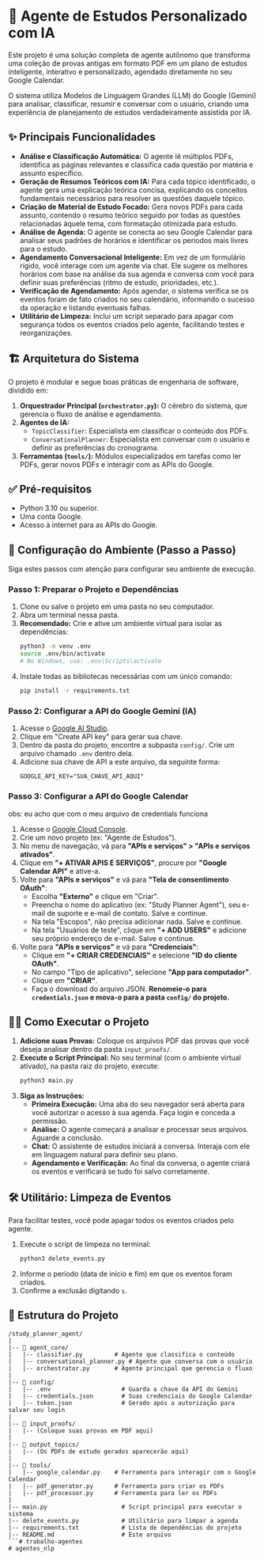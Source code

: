 

# 🤖 Agente de Estudos Personalizado com IA

Este projeto é uma solução completa de agente autônomo que transforma uma coleção de provas antigas em formato PDF em um plano de estudos inteligente, interativo e personalizado, agendado diretamente no seu Google Calendar.

O sistema utiliza Modelos de Linguagem Grandes (LLM) do Google (Gemini) para analisar, classificar, resumir e conversar com o usuário, criando uma experiência de planejamento de estudos verdadeiramente assistida por IA.

## ✨ Principais Funcionalidades

  * **Análise e Classificação Automática:** O agente lê múltiplos PDFs, identifica as páginas relevantes e classifica cada questão por matéria e assunto específico.
  * **Geração de Resumos Teóricos com IA:** Para cada tópico identificado, o agente gera uma explicação teórica concisa, explicando os conceitos fundamentais necessários para resolver as questões daquele tópico.
  * **Criação de Material de Estudo Focado:** Gera novos PDFs para cada assunto, contendo o resumo teórico seguido por todas as questões relacionadas àquele tema, com formatação otimizada para estudo.
  * **Análise de Agenda:** O agente se conecta ao seu Google Calendar para analisar seus padrões de horários e identificar os períodos mais livres para o estudo.
  * **Agendamento Conversacional Inteligente:** Em vez de um formulário rígido, você interage com um agente via chat. Ele sugere os melhores horários com base na análise da sua agenda e conversa com você para definir suas preferências (ritmo de estudo, prioridades, etc.).
  * **Verificação de Agendamento:** Após agendar, o sistema verifica se os eventos foram de fato criados no seu calendário, informando o sucesso da operação e listando eventuais falhas.
  * **Utilitário de Limpeza:** Inclui um script separado para apagar com segurança todos os eventos criados pelo agente, facilitando testes e reorganizações.

## 🏗️ Arquitetura do Sistema

O projeto é modular e segue boas práticas de engenharia de software, dividido em:

1.  **Orquestrador Principal (`orchestrator.py`):** O cérebro do sistema, que gerencia o fluxo de análise e agendamento.
2.  **Agentes de IA:**
      * `TopicClassifier`: Especialista em classificar o conteúdo dos PDFs.
      * `ConversationalPlanner`: Especialista em conversar com o usuário e definir as preferências do cronograma.
3.  **Ferramentas (`tools/`):** Módulos especializados em tarefas como ler PDFs, gerar novos PDFs e interagir com as APIs do Google.

## ✅ Pré-requisitos

  * Python 3.10 ou superior.
  * Uma conta Google.
  * Acesso à internet para as APIs do Google.

## 🚀 Configuração do Ambiente (Passo a Passo)

Siga estes passos com atenção para configurar seu ambiente de execução.

### Passo 1: Preparar o Projeto e Dependências

1.  Clone ou salve o projeto em uma pasta no seu computador.
2.  Abra um terminal nessa pasta.
3.  **Recomendado:** Crie e ative um ambiente virtual para isolar as dependências:
    ```bash
    python3 -m venv .env
    source .env/bin/activate
    # No Windows, use: .env\Scripts\activate
    ```
4.  Instale todas as bibliotecas necessárias com um único comando:
    ```bash
    pip install -r requirements.txt
    ```

### Passo 2: Configurar a API do Google Gemini (IA)

1.  Acesse o [Google AI Studio](https://aistudio.google.com/app/apikey).
2.  Clique em "Create API key" para gerar sua chave.
3.  Dentro da pasta do projeto, encontre a subpasta `config/`. Crie um arquivo chamado `.env` dentro dela.
4.  Adicione sua chave de API a este arquivo, da seguinte forma:
    ```
    GOOGLE_API_KEY="SUA_CHAVE_API_AQUI"
    ```

### Passo 3: Configurar a API do Google Calendar
obs: eu acho que com o meu arquivo de credentials funciona
1.  Acesse o [Google Cloud Console](https://console.cloud.google.com/).
2.  Crie um novo projeto (ex: "Agente de Estudos").
3.  No menu de navegação, vá para **"APIs e serviços" \> "APIs e serviços ativados"**.
4.  Clique em **"+ ATIVAR APIS E SERVIÇOS"**, procure por **"Google Calendar API"** e ative-a.
5.  Volte para **"APIs e serviços"** e vá para **"Tela de consentimento OAuth"**:
      * Escolha **"Externo"** e clique em "Criar".
      * Preencha o nome do aplicativo (ex: "Study Planner Agent"), seu e-mail de suporte e e-mail de contato. Salve e continue.
      * Na tela "Escopos", não precisa adicionar nada. Salve e continue.
      * Na tela "Usuários de teste", clique em **"+ ADD USERS"** e adicione seu próprio endereço de e-mail. Salve e continue.
6.  Volte para **"APIs e serviços"** e vá para **"Credenciais"**:
      * Clique em **"+ CRIAR CREDENCIAIS"** e selecione **"ID do cliente OAuth"**.
      * No campo "Tipo de aplicativo", selecione **"App para computador"**.
      * Clique em **"CRIAR"**.
      * Faça o download do arquivo JSON. **Renomeie-o para `credentials.json` e mova-o para a pasta `config/` do projeto.**

## 🏃‍♀️ Como Executar o Projeto

1.  **Adicione suas Provas:** Coloque os arquivos PDF das provas que você deseja analisar dentro da pasta `input_proofs/`.
2.  **Execute o Script Principal:** No seu terminal (com o ambiente virtual ativado), na pasta raiz do projeto, execute:
    ```bash
    python3 main.py
    ```
3.  **Siga as Instruções:**
      * **Primeira Execução:** Uma aba do seu navegador será aberta para você autorizar o acesso à sua agenda. Faça login e conceda a permissão.
      * **Análise:** O agente começará a analisar e processar seus arquivos. Aguarde a conclusão.
      * **Chat:** O assistente de estudos iniciará a conversa. Interaja com ele em linguagem natural para definir seu plano.
      * **Agendamento e Verificação:** Ao final da conversa, o agente criará os eventos e verificará se tudo foi salvo corretamente.

## 🛠️ Utilitário: Limpeza de Eventos

Para facilitar testes, você pode apagar todos os eventos criados pelo agente.

1.  Execute o script de limpeza no terminal:
    ```bash
    python3 delete_events.py
    ```
2.  Informe o período (data de início e fim) em que os eventos foram criados.
3.  Confirme a exclusão digitando `s`.

## 📁 Estrutura do Projeto

```
/study_planner_agent/
|
|-- 📂 agent_core/
|   |-- classifier.py         # Agente que classifica o conteúdo
|   |-- conversational_planner.py # Agente que conversa com o usuário
|   |-- orchestrator.py       # Agente principal que gerencia o fluxo
|
|-- 📂 config/
|   |-- .env                    # Guarda a chave da API do Gemini
|   |-- credentials.json        # Suas credenciais do Google Calendar
|   |-- token.json              # Gerado após a autorização para salvar seu login
|
|-- 📂 input_proofs/
|   |-- (Coloque suas provas em PDF aqui)
|
|-- 📂 output_topics/
|   |-- (Os PDFs de estudo gerados aparecerão aqui)
|
|-- 📂 tools/
|   |-- google_calendar.py    # Ferramenta para interagir com o Google Calendar
|   |-- pdf_generator.py      # Ferramenta para criar os PDFs
|   |-- pdf_processor.py      # Ferramenta para ler os PDFs
|
|-- main.py                     # Script principal para executar o sistema
|-- delete_events.py            # Utilitário para limpar a agenda
|-- requirements.txt            # Lista de dependências do projeto
|-- README.md                   # Este arquivo
```# trabalho-agentes
# agentes_nlp
